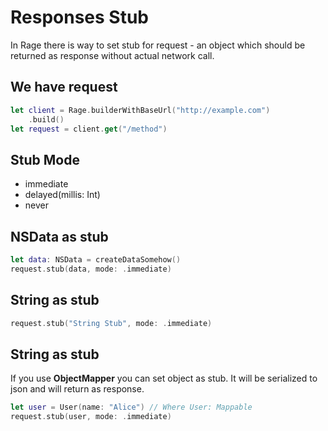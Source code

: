 Responses Stub
=============================
In Rage there is way to set stub for request - an object which should be returned as response without actual network call.

## We have request ##
```swift
let client = Rage.builderWithBaseUrl("http://example.com")
    .build()
let request = client.get("/method")
```
## Stub Mode ##
- immediate
- delayed(millis: Int)
- never

## NSData as stub ##
```swift
let data: NSData = createDataSomehow()
request.stub(data, mode: .immediate)
```

## String as stub ##
```swift
request.stub("String Stub", mode: .immediate)
```

## String as stub ##
If you use **ObjectMapper** you can set object as stub. It will be serialized to json and will return as response.
```swift
let user = User(name: "Alice") // Where User: Mappable
request.stub(user, mode: .immediate)
```